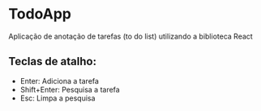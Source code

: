 # TodoApp

Aplicação de anotação de tarefas (to do list) utilizando a biblioteca React​

## Teclas de atalho:
- Enter: Adiciona a tarefa
- Shift+Enter: Pesquisa a tarefa
- Esc: Limpa a pesquisa
